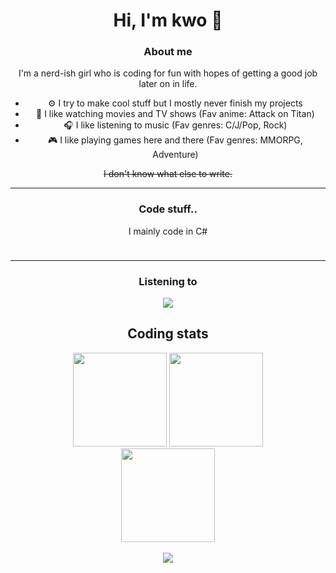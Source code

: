 # <div align="center">Hi, I'm kwo 🌸</div>

### <div align="center">About me</div>

<div align="center">
  <p>I'm a nerd-ish girl who is coding for fun with hopes of getting a good job later on in life.</p>
  
  <ul style="display: table;">
    <li>⚙️ I try to make cool stuff but I mostly never finish my projects</li>
    <li>🎥 I like watching movies and TV shows (Fav anime: Attack on Titan)</li>
    <li>🎧 I like listening to music (Fav genres: C/J/Pop, Rock)</li>
    <li>🎮 I like playing games here and there (Fav genres: MMORPG, Adventure)</li>
  </ul>  
  
  <p><strike>I don't know what else to write.</strike></p>
</div>

---

### <div align="center">Code stuff..</div>

<div align="center">
  <p>I mainly code in C#</p><div align="right"><img src="https://cdn.discordapp.com/emojis/618464552153120792.png?v=1" style="width: 10px; height: 10px;" /></div>
</div>

---

### <div align="center">Listening to</div>

<div align="center">
  <img src="https://spotify-github-profile.vercel.app/api/view?uid=948gaxqqryetkwyhbb8arr67m&cover_image=false" />
</div>

<div align="center">
  <h2>Coding stats</h2>
  
  <img src="https://github-readme-stats.vercel.app/api?username=kageroukw&theme=material-palenight&count_private=true" height="150px;" />
  
  <img src="https://github-readme-stats.vercel.app/api/wakatime/?username=minato&theme=material-palenight&layout=compact" height="150px;" />
</div>

<div align="center">
  <img src="https://github-readme-stats.vercel.app/api/top-langs/?username=kageroukw&theme=material-palenight&layout=compact" height="150px;" />
</div>
<br />
<div align="center"><img src="https://komarev.com/ghpvc/?username=kageroukw&color=ff69b4" /></div>
